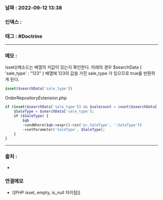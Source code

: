 ### 날짜 :  2022-09-12 13:38

### 인덱스 :

### 태그 : #Doctrine

----

### 메모 :

isset()메소드는 배열의 키값이 있는지 확인한다.
아래의 경우 $searchData { 'sale_type' : "123" } 배열에 123의 값을 가진 sale_type 가 있으므로
true를 반환하게 된다.
```php
isset($searchData['sale_type'])
```


OrderRepositoryExtension.php
```php
if (isset($searchData['sale_type']) && $salecount = count($searchData['sale_type'])) {
    $SaleType = $searchData['sale_type'];
    if ($SaleType) {
        $qb
        ->andWhere($qb->expr()->in('pc.SaleType', ':SaleType'))
        ->setParameter('SaleType', $SaleType);
    }
}
```



----
### 출처 :
-


### 연결메모
- [[PHP isset, empty, is_null 차이점]]








